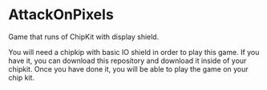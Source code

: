 # AttackOnPixels
Game that runs of ChipKit with display shield. 

You will need a chipkip with basic IO shield in order to play this game. 
If you have it, you can download this repository and download it inside of your chipkit. 
Once you have done it, you will be able to play the game on your chip kit.
